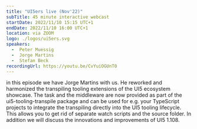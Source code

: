 ```yaml
---
title: "UI5ers live (Nov'22)"
subTitle: 45 minute interactive webcast
startDate: 2022/11/10 15:15 UTC+1
endDate: 2022/11/10 16:00 UTC+1
location: via ZOOM
logo: ./logos/ui5ers.svg
speakers:
  -  Peter Muessig
  -  Jorge Martins
  -  Stefan Beck
recordingUrl: https://youtu.be/CvYuiOGUnT0
---
```

in this episode we have Jorge Martins with us. He reworked and harmonized the transpiling tooling extensions of the UI5 ecosystem showcase. The task and the middleware are now provided as part of the ui5-tooling-transpile package and can be used for e.g. your TypeScript projects to integrate the transpiling directly into the UI5 tooling lifecycle. This allows you to get rid of separate watch scripts and the source folder.
In addition we will discuss the innovations and improvements of UI5 1.108.
